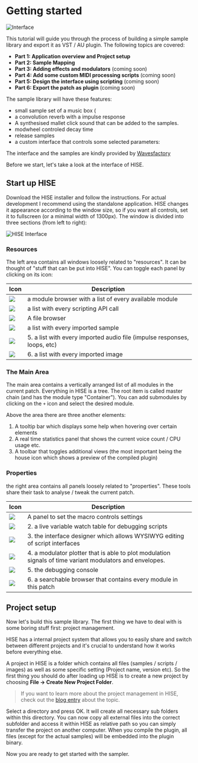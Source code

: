 # Getting started

![Interface](http://hise.audio/images/tutorial/tutorialPlugin.png)

This tutorial will guide you through the process of building a simple sample library and export it as VST / AU plugin. The following topics are covered:

- **Part 1: Application overview and Project setup**
- **Part 2: Sample Mapping**
- **Part 3: Adding effects and modulators** (coming soon)
- **Part 4: Add some custom MIDI processing scripts** (coming soon)
- **Part 5: Design the interface using scripting** (coming soon)
- **Part 6: Export the patch as plugin** (coming soon)

The sample library will have these features:

- small sample set of a music box (
- a convolution reverb with a impulse response
- A synthesised mallet click sound that can be added to the samples.
- modwheel controled decay time
- release samples
- a custom interface that controls some selected parameters:

The interface and the samples are kindly provided by [Wavesfactory](http://wavesfactory.com)

Before we start, let's take a look at the interface of HISE.

## Start up HISE 

Download the HISE installer and follow the instructions. For actual development I recommend using the standalone application. HISE changes it appearance according to the window size, so if you want all controls, set it to fullscreen (or a minimal width of 1300px). The window is divided into three sections (from left to right):

![HISE Interface](http://hise.audio/images/tutorial/HiseInterface.png)



### Resources

The left area contains all windows loosely related to "resources". It can be thought of "stuff that can be put into HISE". You can toggle each panel by clicking on its icon:

| Icon | Description |  
| ---- | ---- |
![](http://hise.audio/images/tutorial/ModuleBrowser.png) | a module browser with a list of every available module
![](http://hise.audio/images/tutorial/ApiBrowser.png) | a list with every scripting API call
![](http://hise.audio/images/tutorial/FileBrowser.png) | A file browser
![](http://hise.audio/images/tutorial/SampleBrowser.png) | a list with every imported sample
![](http://hise.audio/images/tutorial/AudioBrowser.png) | 5. a list with every imported audio file (impulse responses, loops, etc)
![](http://hise.audio/images/tutorial/ImageBrowser.png) | 6. a list with every imported image

### The Main Area

The main area contains a vertically arranged list of all modules in the current patch. Everything in HISE is a tree. The root item is called master chain (and has the module type "Container"). You can add submodules by clicking on the `+` icon and select the desired module.

Above the area there are three another elements:

1. A tooltip bar which displays some help when hovering over certain elements
2. A real time statistics panel that shows the current voice count / CPU usage etc.
3. A toolbar that toggles additional views (the most important being the house icon which shows a preview of the compiled plugin)

### Properties

the right area contains all panels loosely related to "properties". These tools share their task to analyse / tweak the current patch.

Icon | Description
---- | -----------
![](http://hise.audio/images/tutorial/MacroProperties.png) | A panel to set the macro controls settings
![](http://hise.audio/images/tutorial/ScriptWatchProperties.png) | 2. a live variable watch table for debugging scripts
![](http://hise.audio/images/tutorial/InterfaceDesigner.png) | 3. the interface designer which allows WYSIWYG editing of script interfaces
![](http://hise.audio/images/tutorial/PlotterProperties.png) | 4. a modulator plotter that is able to plot modulation signals of time variant modulators and envelopes.
![](http://hise.audio/images/tutorial/Console.png) | 5. the debugging console
![](http://hise.audio/images/tutorial/PatchBrowser.png) | 6. a searchable browser that contains every module in this patch

## Project setup

Now let's build this sample library. The first thing we have to deal with is some boring stuff first: project management.

HISE has a internal project system that allows you to easily share and switch between different projects and it's crucial to understand how it works before everything else.

A project in HISE is a folder which contains all files (samples / scripts / images) as well as some specific setting (Project name, version etc). So the first thing you should do after loading up HISE is to create a new project by choosing **File -> Create New Project Folder**.

> If you want to learn more about the project management in HISE, check out the [blog entry](http://hise.audio/blog/posts/project-management) about the topic.

Select a directory and press OK. It will create all necessary sub folders within this directory. You can now copy all external files into the correct subfolder and access it within HISE as relative path so you can simply transfer the project on another computer. When you compile the plugin, all files (except for the actual samples) will be embedded into the plugin binary.

Now you are ready to get started with the sampler.
